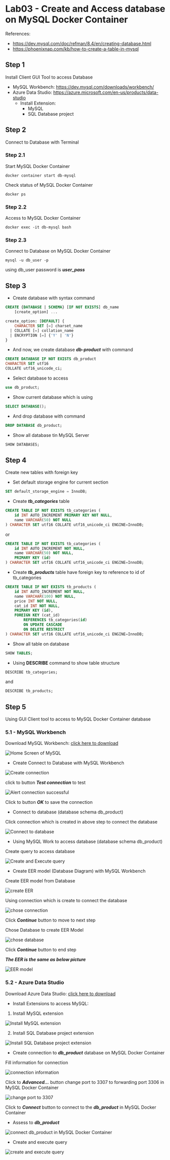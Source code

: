 # Lab03 - Create and Access database on MySQL Docker Container

References: 
* https://dev.mysql.com/doc/refman/8.4/en/creating-database.html
* https://phoenixnap.com/kb/how-to-create-a-table-in-mysql 

## Step 1 

Install Client GUI Tool to access Database

* MySQL Workbench: https://dev.mysql.com/downloads/workbench/
* Azure Data Studio: https://azure.microsoft.com/en-us/products/data-studio
    *   Install Extension:
        * MySQL
        * SQL Database project

## Step 2

Connect to Database with Terminal

### Step 2.1

Start MySQL Docker Container

```shell
docker container start db-mysql
```

Check status of MySQL Docker Container

```shell
docker ps
```

### Step 2.2

Access to MySQL Docker Container

```shell
docker exec -it db-mysql bash
```

### Step 2.3

Connect to Database on MySQL Docker Container

```shell
mysql -u db_user -p
```

using db_user password is ***user_pass***

## Step 3

* Create database with syntax command 

```sql
CREATE {DATABASE | SCHEMA} [IF NOT EXISTS] db_name
    [create_option] ...

create_option: [DEFAULT] {
    CHARACTER SET [=] charset_name
  | COLLATE [=] collation_name
  | ENCRYPTION [=] {'Y' | 'N'}
}
```

* And now, we create database ***db-product*** with command

```sql
CREATE DATABASE IF NOT EXISTS db_product
CHARACTER SET utf16
COLLATE utf16_unicode_ci;
```

* Select database to access

```sql
use db_product;
```

* Show current database which is using

```sql
SELECT DATABASE();
```

* And drop database with command

```sql
DROP DATABASE db_product;
```

* Show all database tin MySQL Server

```sql
SHOW DATABASES;
```

## Step 4

Create new tables with foreign key

* Set default storage engine for current section

```sql
SET default_storage_engine = InnoDB;
```

* Create ***tb_categories*** table

```sql
CREATE TABLE IF NOT EXISTS tb_categories (
    id INT AUTO_INCREMENT PRIMARY KEY NOT NULL,
    name VARCHAR(50) NOT NULL
) CHARACTER SET utf16 COLLATE utf16_unicode_ci ENGINE=InnoDB;
```

or

```sql
CREATE TABLE IF NOT EXISTS tb_categories (
    id INT AUTO_INCREMENT NOT NULL,
    name VARCHAR(50) NOT NULL,
    PRIMARY KEY (id)
) CHARACTER SET utf16 COLLATE utf16_unicode_ci ENGINE=InnoDB;
```

* Create ***tb_products*** table have foreign key to reference to id of tb_categories

```sql
CREATE TABLE IF NOT EXISTS tb_products (
    id INT AUTO_INCREMENT NOT NULL,
    name VARCHAR(100) NOT NULL, 
    price INT NOT NULL,
    cat_id INT NOT NULL, 
    PRIMARY KEY (id),
    FOREIGN KEY (cat_id) 
        REFERENCES tb_categories(id) 
        ON UPDATE CASCADE 
        ON DELETE RESTRICT
) CHARACTER SET utf16 COLLATE utf16_unicode_ci ENGINE=InnoDB;
```

* Show all table on database

```sql
SHOW TABLES;
```

* Using __DESCRIBE__ command to show table structure

```sql
DESCRIBE tb_categories;
```

and 

```sql
DESCRIBE tb_products;
```

## Step 5

Using GUI Client tool to access to MySQL Docker Container database

### 5.1 - MySQL Workbench

Download MySQL Workbench: [click here to download](https://dev.mysql.com/downloads/workbench/)

![Home Screen of MySQL](./images/img_01.png)

* Create Connect to Database with MySQL Workbench

![Create connection](./images/img_02.png)

click to button ***Test connection*** to test

![Alert connection successful](./images/img_03.png)

Click to button ***OK*** to save the connection

* Connect to database (database schema db_product)

Click connection which is created in above step to connect the database

![Connect to database](./images/img_04.png)

* Using MySQL Work to access database (database schema db_product)

Create query to access database

![Create and Execute query](./images/img_05.png)

* Create EER model (Database Diagram) with MySQL Workbench

Create EER model from Database

![create EER](./images/img_06.png)

Using connection which is create to connect the database

![chose connection](./images/img_07.png)

Click ***Continue*** button to move to next step

Chose Database to create EER Model

![chose database](./images/img_08.png)

Click ***Continue*** button to end step

***The EER is the same as below picture***

![EER model](./images/img_09.png)


### 5.2 - Azure Data Studio

Download Azure Data Studio: [click here to download](https://azure.microsoft.com/en-us/products/data-studio)

* Install Extensions to access MySQL:

1. Install MySQL extension

![Install MySQL extension](./images/img_10.png)

2. Install SQL Database project extension

![Install SQL Database project extension](./images/img_11.png)

* Create connection to ***db_product*** database on MySQL Docker Container

Fill information for connection

![connection information](./images/img_12.png)

Click to ***Advanced...*** button change port to 3307 to forwarding port 3306 in MySQL Docker Container

![change port to 3307](./images/img_13.png)

Click to ***Connect*** button to connect to the ***db_product*** in MySQL Docker Container

* Assess to ***db_product***

![connect db_product in MySQL Docker Container](./images/img_14.png)

* Create and execute query

![create and execute query](./images/img_15.png)